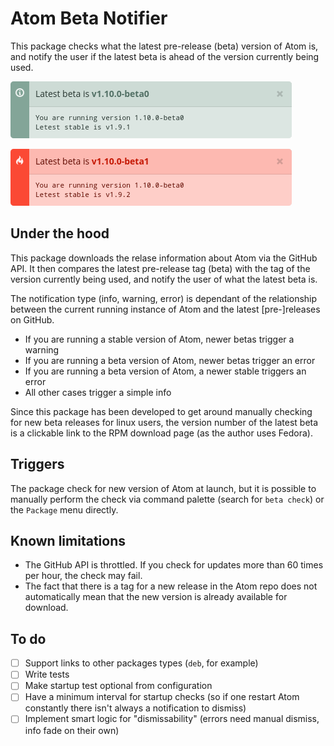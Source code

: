 # Atom Beta Notifier

This package checks what the latest pre-release (beta) version of Atom is, and
notify the user if the latest beta is ahead of the version currently being used.

![Atom Beta Notifier: all is good](screenshot-info.png)

![Atom Beta Notifier: you are missing out!](screenshot-error.png)


## Under the hood

This package downloads the relase information about Atom via the GitHub API.  It
then compares the latest pre-release tag (beta) with the tag of the version
currently being used, and notify the user of what the latest beta is.

The notification type (info, warning, error) is dependant of the relationship
between the current running instance of Atom and the latest [pre-]releases on
GitHub.

- If you are running a stable version of Atom, newer betas trigger a warning
- If you are running a beta version of Atom, newer betas trigger an error
- If you are running a beta version of Atom, a newer stable triggers an error
- All other cases trigger a simple info

Since this package has been developed to get around manually checking for new
beta releases for linux users, the version number of the latest beta is a
clickable link to the RPM download page (as the author uses Fedora).


## Triggers

The package check for new version of Atom at launch, but it is possible to
manually perform the check via command palette (search for `beta check`) or the
`Package` menu directly.


## Known limitations

- The GitHub API is throttled.  If you check for updates more than 60 times per
  hour, the check may fail.
- The fact that there is a tag for a new release in the Atom repo does not
  automatically mean that the new version is already available for download.


## To do
- [ ] Support links to other packages types (`deb`, for example)
- [ ] Write tests
- [ ] Make startup test optional from configuration
- [ ] Have a minimum interval for startup checks (so if one restart Atom constantly there isn't always a notification to dismiss)
- [ ] Implement smart logic for "dismissability" (errors need manual dismiss, info fade on their own)
